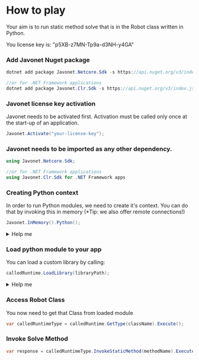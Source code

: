 # How to play

Your aim is to run static method solve that is in the Robot class written in Python.

You license key is: "p5XB-z7MN-Tp9a-d3NH-y4GA"

### Add Javonet Nuget package
```c#
dotnet add package Javonet.Netcore.Sdk -s https://api.nuget.org/v3/index.json

//or for .NET Framework applications
dotnet add package Javonet.Clr.Sdk -s https://api.nuget.org/v3/index.json
```

### Javonet license key activation
Javonet needs to be activated first. Activation must be called only once at the start-up of an application.

```c#
Javonet.Activate("your-license-key");
```

### Javonet needs to be imported as any other dependency.
```c#
using Javonet.Netcore.Sdk; 

//or for .NET Framework applications 
using Javonet.Clr.Sdk for .NET Framework apps
```

### Creating Python context
In order to run Python modules, we need to create it's context.
You can do that by invoking this in memory (*Tip: we also offer remote connections!)

```c#
Javonet.InMemory().Python();
```

<details>
  <summary>Help me</summary>
  
  ### Code
  ```c#
  var calledRuntime = Javonet.InMemory().Python();
  ```
</details>

### Load python module to your app
You can load a custom library by calling:
  ```c#
  calledRuntime.LoadLibrary(libraryPath);
  ```

<details>
  <summary>Help me</summary>
  
  ### Code
  ```c#
  var libraryPath = "./robot-connector.py";
  calledRuntime.LoadLibrary(libraryPath);
  ```
</details>

### Access Robot Class
You now need to get that Class from loaded module
  ```c#
  var calledRuntimeType = calledRuntime.GetType(className).Execute();
  ```

### Invoke Solve Method

  ```c#
  var response = calledRuntimeType.InvokeStaticMethod(methodName).Execute();
  ```